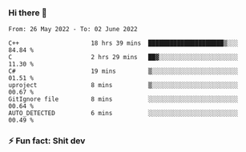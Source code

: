 ### Hi there 👋
<!--START_SECTION:waka-->

```text
From: 26 May 2022 - To: 02 June 2022

C++                    18 hrs 39 mins  █████████████████████▒░░░   84.84 %
C                      2 hrs 29 mins   ██▓░░░░░░░░░░░░░░░░░░░░░░   11.30 %
C#                     19 mins         ▒░░░░░░░░░░░░░░░░░░░░░░░░   01.51 %
uproject               8 mins          ▒░░░░░░░░░░░░░░░░░░░░░░░░   00.67 %
GitIgnore file         8 mins          ░░░░░░░░░░░░░░░░░░░░░░░░░   00.64 %
AUTO_DETECTED          6 mins          ░░░░░░░░░░░░░░░░░░░░░░░░░   00.49 %
```

<!--END_SECTION:waka-->
<!--
**TG4LAaron/TG4LAaron** is a ✨ _special_ ✨ repository because its `README.md` (this file) appears on your GitHub profile.

Here are some ideas to get you started:

- 🔭 I’m currently working on ...
- 🌱 I’m currently learning ...
- 👯 I’m looking to collaborate on ...
- 🤔 I’m looking for help with ...
- 💬 Ask me about ...
- 📫 How to reach me: ...
- 😄 Pronouns: ...
- ⚡ Fun fact: ...
-->
### ⚡ Fun fact: Shit dev
